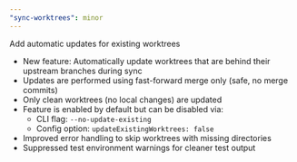 ```yaml
---
"sync-worktrees": minor
---
```


Add automatic updates for existing worktrees

- New feature: Automatically update worktrees that are behind their upstream branches during sync
- Updates are performed using fast-forward merge only (safe, no merge commits)
- Only clean worktrees (no local changes) are updated
- Feature is enabled by default but can be disabled via:
  - CLI flag: `--no-update-existing`
  - Config option: `updateExistingWorktrees: false`
- Improved error handling to skip worktrees with missing directories
- Suppressed test environment warnings for cleaner test output